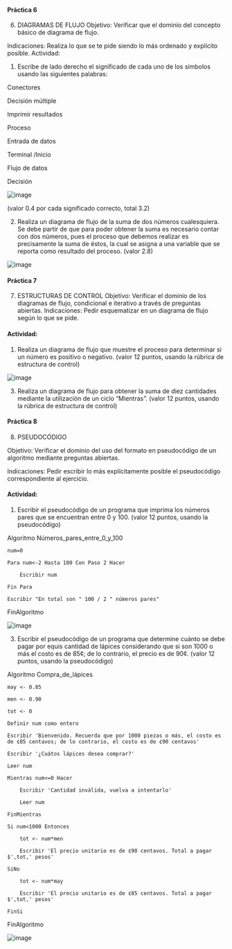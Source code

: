 #### Práctica 6
6. DIAGRAMAS DE FLUJO
Objetivo: Verificar que el dominio del concepto básico de diagrama de flujo.

Indicaciones: Realiza lo que se te pide siendo lo más ordenado y explícito posible.
Actividad:

  1. Escribe de lado derecho el significado de cada uno de los símbolos usando las
  siguientes palabras: 
  
  Conectores
  
  Decisión múltiple
  
  Imprimir resultados
  
  Proceso
  
  Entrada de datos
  
  Terminal /Inicio
  
  Flujo de datos
  
  Decisión
  
  ![image](https://user-images.githubusercontent.com/99224635/166087127-38f84047-c3a2-4ed3-9d74-b22542a48fbe.png)

  
  (valor 0.4 por cada significado correcto, total 3.2)
  
   2. Realiza un diagrama de flujo de la suma de dos números cualesquiera. Se debe partir de que para poder obtener la suma es necesario contar con dos números, pues el
    proceso que debemos realizar es precisamente la suma de éstos, la cual se asigna a una variable que se reporta como resultado del proceso. (valor 2.8)
    
![image](https://user-images.githubusercontent.com/99224635/166116735-975c7501-158b-4e8b-aefa-67b98e8cd775.png)

    

    
 #### Práctica 7
7. ESTRUCTURAS DE CONTROL
Objetivo: Verificar el dominio de los diagramas de flujo, condicional e iterativo a través de preguntas abiertas.
Indicaciones: Pedir esquematizar en un diagrama de flujo según lo que se pide.
#### Actividad:
  1. Realiza un diagrama de flujo que muestre el proceso para determinar si un número es positivo o negativo. (valor 12 puntos, usando la rúbrica de estructura de control)

![image](https://user-images.githubusercontent.com/99224635/166118898-eedbb117-7f70-423e-a87b-70b9ee881ce9.png)



  3. Realiza un diagrama de flujo para obtener la suma de diez cantidades mediante la utilización de un ciclo “Mientras”. (valor 12 puntos, usando la rúbrica de estructura de control)





#### Práctica 8
8. PSEUDOCÓDIGO

Objetivo: Verificar el dominio del uso del formato en pseudocódigo de un algoritmo mediante preguntas abiertas.

Indicaciones: Pedir escribir lo más explícitamente posible el pseudocódigo correspondiente al ejercicio.

#### Actividad:

  1. Escribir el pseudocódigo de un programa que imprima los números pares que se encuentran entre 0 y 100. (valor 12 puntos, usando la pseudocódigo)

Algoritmo Números_pares_entre_0_y_100

	num=0
  
	Para num<-2 Hasta 100 Con Paso 2 Hacer
  
		Escribir num
    
	Fin Para
  
	Escribir "En total son " 100 / 2 " números pares"
  
FinAlgoritmo

![image](https://user-images.githubusercontent.com/99224635/166121681-320dd662-6b65-4be0-aba5-2840106f61a1.png)


  3. Escribir el pseudocódigo de un programa que determine cuánto se debe pagar por equis cantidad de lápices considerando que si son 1000 o más el costo es de 85¢; de lo contrario, el precio es de 90¢. (valor 12 puntos, usando la pseudocódigo)

Algoritmo Compra_de_lápices

	may <- 0.85
  
	men <- 0.90
  
	tot <- 0
  
	Definir num como entero
  
	Escribir 'Bienvenido. Recuerda que por 1000 piezas o más, el costo es de ¢85 centavos; de lo contrario, el costo es de ¢90 centavos'
  
	Escribir '¿Cuátos lápices desea comprar?'
  
	Leer num
  
	Mientras num<=0 Hacer
  
		Escribir 'Cantidad inválida, vuelva a intentarlo'
    
		Leer num
    
	FinMientras
  
	Si num<1000 Entonces
  
		tot <- num*men
    
		Escribir 'El precio unitario es de ¢90 centavos. Total a pagar $',tot,' pesos'
    
	SiNo
  
		tot <- num*may
    
		Escribir 'El precio unitario es de ¢85 centavos. Total a pagar $',tot,' pesos'
    
	FinSi
  
FinAlgoritmo

![image](https://user-images.githubusercontent.com/99224635/166121649-70685799-9111-4ca1-ae3e-7ab7c9505a84.png)
